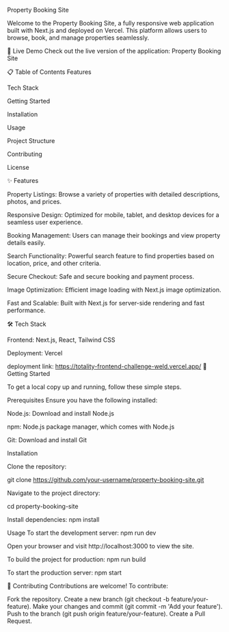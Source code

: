 Property Booking Site




Welcome to the Property Booking Site, a fully responsive web application built with Next.js and deployed on Vercel. This platform allows users to browse, book, and manage properties seamlessly.

🚀 Live Demo
Check out the live version of the application: Property Booking Site

📋 Table of Contents
Features

Tech Stack

Getting Started

Installation

Usage

Project Structure

Contributing

License


✨ Features

Property Listings: Browse a variety of properties with detailed descriptions, photos, and prices.

Responsive Design: Optimized for mobile, tablet, and desktop devices for a seamless user experience.

Booking Management: Users can manage their bookings and view property details easily.

Search Functionality: Powerful search feature to find properties based on location, price, and other criteria.

Secure Checkout: Safe and secure booking and payment process.

Image Optimization: Efficient image loading with Next.js image optimization.

Fast and Scalable: Built with Next.js for server-side rendering and fast performance.


🛠️ Tech Stack

Frontend: Next.js, React, Tailwind CSS

Deployment: Vercel

deployment link: https://totality-frontend-challenge-weld.vercel.app/
🏁 Getting Started

To get a local copy up and running, follow these simple steps.

Prerequisites
Ensure you have the following installed:


Node.js: Download and install Node.js

npm: Node.js package manager, which comes with Node.js

Git: Download and install Git

Installation


Clone the repository:

git clone https://github.com/your-username/property-booking-site.git

Navigate to the project directory:

cd property-booking-site

Install dependencies:
npm install

Usage
To start the development server:
npm run dev

Open your browser and visit http://localhost:3000 to view the site.

To build the project for production:
npm run build

To start the production server:
npm start


🤝 Contributing
Contributions are welcome! To contribute:

Fork the repository.
Create a new branch (git checkout -b feature/your-feature).
Make your changes and commit (git commit -m 'Add your feature').
Push to the branch (git push origin feature/your-feature).
Create a Pull Request.
